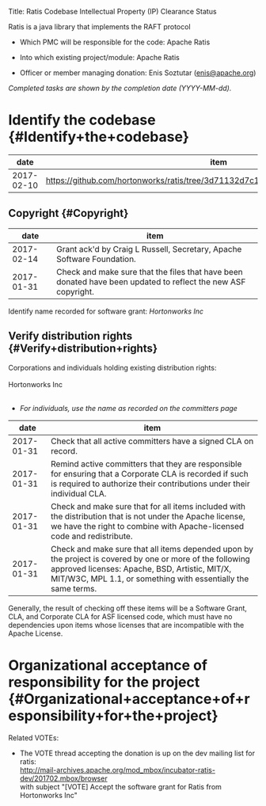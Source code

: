 Title: Ratis Codebase Intellectual Property (IP) Clearance Status


Ratis is a java library that implements the RAFT protocol



- Which PMC will be responsible for the code: Apache Ratis


- Into which existing project/module: Apache Ratis


- Officer or member managing donation: Enis Soztutar (enis@apache.org)

 _Completed tasks are shown by the completion date (YYYY-MM-dd)._ 


# Identify the codebase {#Identify+the+codebase}

| date | item |
|------|------|
| 2017-02-10 | https://github.com/hortonworks/ratis/tree/3d71132d7c18ff64077c277e15ffeef99cec6cb5 |

## Copyright {#Copyright}

| date | item |
|------|------|
| 2017-02-14 | Grant ack'd by Craig L Russell, Secretary, Apache Software Foundation. |
| 2017-01-31 | Check and make sure that the files that have been donated have been updated to reflect the new ASF copyright. |

Identify name recorded for software grant: _Hortonworks Inc_ 


## Verify distribution rights {#Verify+distribution+rights}

Corporations and individuals holding existing distribution rights:<br></br>Hortonworks Inc<br></br>



-  _For individuals, use the name as recorded on the committers page_ 

| date | item |
|------|------|
| 2017-01-31 | Check that all active committers have a signed CLA on record. |
| 2017-01-31 | Remind active committers that they are responsible for ensuring that a Corporate CLA is recorded if such is required to authorize their contributions under their individual CLA. |
| 2017-01-31 | Check and make sure that for all items included with the distribution that is not under the Apache license, we have the right to combine with Apache-licensed code and redistribute. |
| 2017-01-31 | Check and make sure that all items depended upon by the project is covered by one or more of the following approved licenses: Apache, BSD, Artistic, MIT/X, MIT/W3C, MPL 1.1, or something with essentially the same terms. |

Generally, the result of checking off these items will be a Software Grant, CLA, and Corporate CLA for ASF licensed code, which must have no dependencies upon items whose licenses that are incompatible with the Apache License.


# Organizational acceptance of responsibility for the project {#Organizational+acceptance+of+responsibility+for+the+project}

Related VOTEs:



- The VOTE thread accepting the donation is up on the dev mailing list for ratis:<br>http://mail-archives.apache.org/mod_mbox/incubator-ratis-dev/201702.mbox/browser</br>with subject "[VOTE] Accept the software grant for Ratis from Hortonworks Inc"
